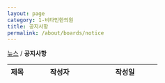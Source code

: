 ```yaml
---
layout: page
category: 1-비타민한의원
title: 공지사항
permalink: /about/boards/notice
---
```


<a href="{{ page.dir }}news">뉴스</a> / <strong>공지사항</strong>

<table id="news">
<colgroup>
  <col>
  <col width="150">
  <col width="150">
</colgroup>
<thead>
  <tr>
  <th>제목</th>
  <th>작성자</th>
  <th>작성일</th>
  </tr>
</thead>
<tbody>
</tbody>
</table>

<script>
var db = firebase.firestore();
db.collection('fl_content')
  .where('category', '==', 'notice')
  .get()
  .then(function (querySnapshot) {
    querySnapshot.forEach(function (doc) {
      var id = doc.id;
      var data = doc.data();
      var title = data.title;
      var content = data.content;
      var created = data.created;
      var markupSrc = [
        '<tr>',
        '<td><a href="/articles?id=' + id + '">' + title + '</a></td>',
        '<td>비타민한의원</td>',
        '<td>' + created + '</td>',
        '</tr>'
      ];
      $('#news tbody').append(markupSrc.join(''));
    });
  });
</script>